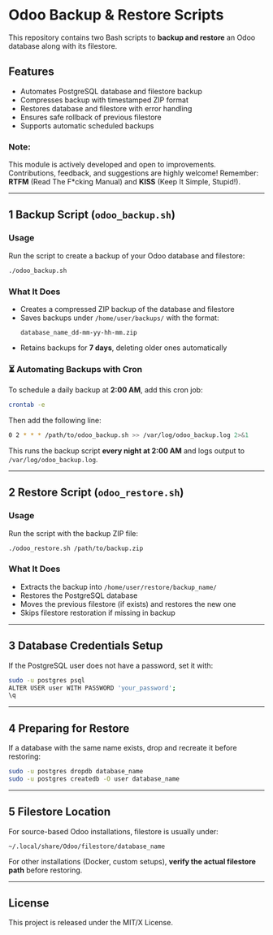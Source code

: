 # Odoo Backup & Restore Scripts

This repository contains two Bash scripts to **backup and restore** an Odoo database along with its filestore.

## Features
- Automates PostgreSQL database and filestore backup  
- Compresses backup with timestamped ZIP format  
- Restores database and filestore with error handling  
- Ensures safe rollback of previous filestore  
- Supports automatic scheduled backups  


### Note:
This module is actively developed and open to improvements. Contributions, feedback, and suggestions are highly welcome! Remember: **RTFM** (Read The F*cking Manual) and **KISS** (Keep It Simple, Stupid!). 

---

## 1 Backup Script (`odoo_backup.sh`)

### **Usage**
Run the script to create a backup of your Odoo database and filestore:
```bash
./odoo_backup.sh
```
### **What It Does**
- Creates a compressed ZIP backup of the database and filestore  
- Saves backups under `/home/user/backups/` with the format:  
  ```
  database_name_dd-mm-yy-hh-mm.zip
  ```
- Retains backups for **7 days**, deleting older ones automatically  

### **⏳ Automating Backups with Cron**  
To schedule a daily backup at **2:00 AM**, add this cron job:  
```bash
crontab -e
```
Then add the following line:  
```bash
0 2 * * * /path/to/odoo_backup.sh >> /var/log/odoo_backup.log 2>&1
```
This runs the backup script **every night at 2:00 AM** and logs output to `/var/log/odoo_backup.log`.

---

## 2 Restore Script (`odoo_restore.sh`)

### **Usage**
Run the script with the backup ZIP file:
```bash
./odoo_restore.sh /path/to/backup.zip
```

### **What It Does**
- Extracts the backup into `/home/user/restore/backup_name/`  
- Restores the PostgreSQL database  
- Moves the previous filestore (if exists) and restores the new one  
- Skips filestore restoration if missing in backup  

---

## 3 Database Credentials Setup  

If the PostgreSQL user does not have a password, set it with:
```bash
sudo -u postgres psql
ALTER USER user WITH PASSWORD 'your_password';
\q
```

---

## 4 Preparing for Restore  

If a database with the same name exists, drop and recreate it before restoring:
```bash
sudo -u postgres dropdb database_name
sudo -u postgres createdb -O user database_name
```

---

## 5 Filestore Location  

For source-based Odoo installations, filestore is usually under:
```
~/.local/share/Odoo/filestore/database_name
```
For other installations (Docker, custom setups), **verify the actual filestore path** before restoring.

---

## License  
This project is released under the MIT/X License.

